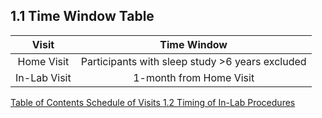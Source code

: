 ## 1.1 Time Window Table

| Visit         | Time Window                                     |
|:-------------:|:----------------------------------------------: |
| Home Visit    | Participants with sleep study >6 years excluded |
| In-Lab Visit  | 1-month from Home Visit                         |


<div class="center">
<div class="btn-group">
  <a href=":pages_path:/manuals/schedule-of-visits/1-00-schedule-of-visits-toc.md" class="btn btn-default">
    <span class="glyphicon glyphicon-chevron-left"></span>
    Table of Contents
  </a>

  <a href=":pages_path:/manuals/schedule-of-visits" class="btn btn-default">
    <span class="glyphicon glyphicon-chevron-up"></span>
    Schedule of Visits
  </a>

  <a href=":pages_path:/manuals/schedule-of-visits/1-02-timing-of-in-lab-procedures" class="btn btn-success">
    1.2 Timing of In-Lab Procedures
    <span class="glyphicon glyphicon-chevron-right"></span>
  </a>
</div>
</div>
